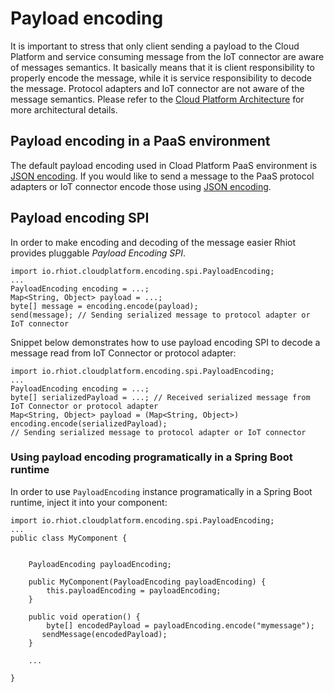 # Payload encoding

It is important to stress that only client sending a payload to the Cloud Platform and service consuming message from
the IoT connector are aware of messages semantics. It basically means that it is client responsibility to properly
encode the message, while it is service responsibility to decode the message. Protocol adapters and IoT connector
are not aware of the message semantics. Please refer to the [Cloud Platform Architecture](../cloud.md) for more
architectural details.

## Payload encoding in a PaaS environment

The default payload encoding used in Cload Platform PaaS environment is [JSON encoding](json.md). If you would like to
send a message to the PaaS protocol adapters or IoT connector encode those using [JSON encoding](json.md).

## Payload encoding SPI

In order to make encoding and decoding of the message easier Rhiot provides pluggable *Payload Encoding SPI*.

    import io.rhiot.cloudplatform.encoding.spi.PayloadEncoding;
    ...
    PayloadEncoding encoding = ...;
    Map<String, Object> payload = ...;
    byte[] message = encoding.encode(payload);
    send(message); // Sending serialized message to protocol adapter or IoT connector

Snippet below demonstrates how to use payload encoding SPI to decode a message read from IoT Connector or protocol
adapter:

    import io.rhiot.cloudplatform.encoding.spi.PayloadEncoding;
    ...
    PayloadEncoding encoding = ...;
    byte[] serializedPayload = ...; // Received serialized message from IoT Connector or protocol adapter
    Map<String, Object> payload = (Map<String, Object>) encoding.encode(serializedPayload);
    // Sending serialized message to protocol adapter or IoT connector

### Using payload encoding programatically in a Spring Boot runtime

In order to use `PayloadEncoding` instance programatically in a Spring Boot runtime, inject it into your component:

    import io.rhiot.cloudplatform.encoding.spi.PayloadEncoding;
    ...
    public class MyComponent {


        PayloadEncoding payloadEncoding;

        public MyComponent(PayloadEncoding payloadEncoding) {
            this.payloadEncoding = payloadEncoding;
        }

        public void operation() {
            byte[] encodedPayload = payloadEncoding.encode("mymessage");
           sendMessage(encodedPayload);
        }

        ...

    }
